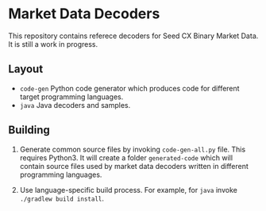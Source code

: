 # Market Data Decoders

This repository contains referece decoders for Seed CX Binary Market Data.
It is still a work in progress. 


## Layout

* `code-gen` Python code generator which produces code for different target programming languages.
* `java` Java decoders and samples.

## Building

1. Generate common source files by invoking `code-gen-all.py` file. This requires Python3.
   It will create a folder `generated-code` which will contain source files used by
   market data decoders written in different programming languages.

2. Use language-specific build process. For example, for `java` invoke `./gradlew build install`.

